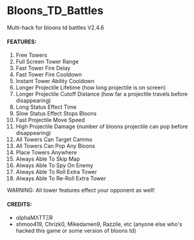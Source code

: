 # Bloons_TD_Battles
Multi-hack for bloons td battles V2.4.6

<h4>FEATURES:</h4>
	
1. Free Towers
2. Full Screen Tower Range
3. Fast Tower Fire Delay
4. Fast Tower Fire Cooldown
5. Instant Tower Ability Cooldown
6. Longer Projectile Lifetime (how long projectile is on screen)
7. Longer Projectile Cutoff Distance (how far a projectile travels before disappearing)
8. Long Status Effect Time
9. Slow Status Effect Stops Bloons
10. Fast Projectile Move Speed
11. High Projectile Damage (number of bloons projectile can pop before disappearing)
12. All Towers Can Target Cammo
13. All Towers Can Pop Any Bloons
14. Place Towers Anywhere
15. Always Able To Skip Map
16. Always Able To Spy On Enemy 
17. Always Able To Roll Extra Tower
18. Always Able To Re-Roll Extra Tower

WARNING: All tower features effect your opponent as well!

<h4>CREDITS:</h4>
	
- αlphaMΛTTΞR
- shmoo419, Chrizk0, Mikedamen9, Razzile, etc (anyone else who's hacked this game or some version of bloons td)
